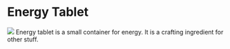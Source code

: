 # Energy Tablet
![](item:mekanism:energy_tablet)
Energy tablet is a small container for energy. It is a crafting ingredient for other stuff.

